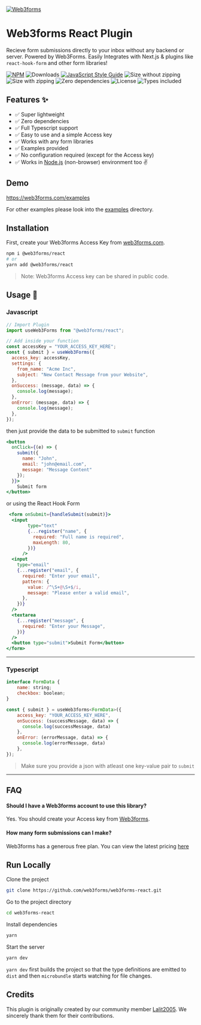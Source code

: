 
[![Web3forms](https://web3forms.com/img/logo-light.svg)](https://web3forms.com/)

# Web3forms React Plugin

Recieve form submissions directly to your inbox without any backend or server. Powered by Web3Forms. Easily Integrates with Next.js & plugins like `react-hook-form` and other form libraries!

[![NPM](https://img.shields.io/npm/v/@web3forms/react.svg)](https://www.npmjs.com/package/@webforms/react)
![Downloads](https://badgen.net/npm/dw/@web3forms/react)
[![JavaScript Style Guide](https://img.shields.io/badge/code_style-standard-brightgreen.svg)](https://standardjs.com)
![Size without zipping](https://badgen.net/bundlephobia/min/@web3forms/react)
![Size with zipping](https://badgen.net/bundlephobia/minzip/@web3forms/react)
![Zero dependencies](https://badgen.net/bundlephobia/dependency-count/@web3forms/react)
![License](https://badgen.net/npm/license/@web3forms/react)
![Types included](https://badgen.net/npm/types/@web3forms/react)

## Features ✨

- ✅  Super lightweight
- ✅  Zero dependencies
- ✅  Full Typescript support
- ✅  Easy to use and a simple Access key
- ✅  Works with any form libraries
- ✅  Examples provided
- ✅  No configuration required (except for the Access key)
- ✅  Works in [Node.js](https://github.com/web3forms/web3forms-react/tree/main/examples/with-node.js) (non-browser) environment too ✌️

## Demo

<https://web3forms.com/examples>

For other examples please look into the [examples](https://github.com/web3forms/web3forms-react/tree/main/examples/) directory.

## Installation

First, create your Web3forms Access Key from [web3forms.com](https://web3forms.com/#start).

```bash
npm i @web3forms/react
# or
yarn add @web3forms/react
```
> Note: Web3forms Access key can be shared in public code.

## Usage 📖

### Javascript

```js
// Import Plugin
import useWeb3Forms from "@web3forms/react";

// Add inside your function
const accessKey = "YOUR_ACCESS_KEY_HERE";
const { submit } = useWeb3Forms({
  access_key: accessKey,
  settings: {
    from_name: "Acme Inc",
    subject: "New Contact Message from your Website",
  },
  onSuccess: (message, data) => {
    console.log(message);
  },
  onError: (message, data) => {
    console.log(message);
  },
});
```
then just provide the data to be submitted to `submit` function

```jsx {3-6}
<button
  onClick={(e) => {
    submit({
      name: "John",
      email: "john@email.com",
      message: "Message Content"
    });
  }}>
    Submit form
</button>
```
or using the React Hook Form

```jsx
 <form onSubmit={handleSubmit(submit)}>
  <input
        type="text"
        {...register("name", {
          required: "Full name is required",
          maxLength: 80,
        })}
      />
  <input
    type="email"
    {...register("email", {
      required: "Enter your email",
      pattern: {
        value: /^\S+@\S+$/i,
        message: "Please enter a valid email",
      },
    })}
  />
  <textarea
    {...register("message", {
      required: "Enter your Message",
    })}
  />
  <button type="submit">Submit Form</button>
</form>
```

---

### Typescript

```js
interface FormData {
    name: string;
    checkbox: boolean;
}

const { submit } = useWeb3forms<FormData>({
    access_key: "YOUR_ACCESS_KEY_HERE",
    onSuccess: (successMessage, data) => {
      console.log(successMessage, data)
    },
    onError: (errorMessage, data) => {
      console.log(errorMessage, data)
    },
});
```

> Make sure you provide a json with atleast one key-value pair to `submit`

---
## FAQ

#### Should I have a Web3forms account to use this library?
Yes. You should create your Access key from [Web3forms](https://web3forms.com/).

#### How many form submissions can I make?
Web3forms has a generous free plan. You can view the latest pricing [here](https://web3forms.com/#pricing)

## Run Locally

Clone the project

```bash
git clone https://github.com/web3forms/web3forms-react.git
```

Go to the project directory

```bash
cd web3forms-react
```

Install dependencies

```bash
yarn
```

Start the server

```bash
yarn dev
```
`yarn dev` first builds the project so that the type definitions are emitted to `dist` and then `microbundle` starts watching for file changes.

## Credits

This plugin is originally created by our community member [Lalit2005](https://github.com/Lalit2005). We sincerely thank them for their contributions.


